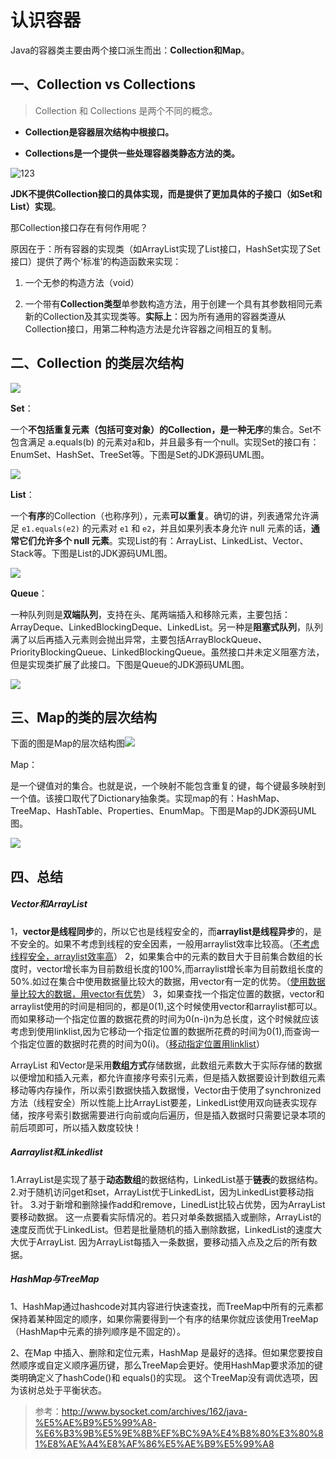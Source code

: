 # 认识容器

Java的容器类主要由两个接口派生而出：**Collection和Map**。

## 一、Collection vs Collections

> Collection 和 Collections 是两个不同的概念。

- **Collection是容器层次结构中根接口。**

- **Collections是一个提供一些处理容器类静态方法的类。**

![123](img/CollectionVsCollections_thumb.jpg)

**JDK不提供Collection接口的具体实现，而是提供了更加具体的子接口（如Set和List）实现**。

那Collection接口存在有何作用呢？

原因在于：所有容器的实现类（如ArrayList实现了List接口，HashSet实现了Set接口）提供了两个‘标准’的构造函数来实现：

1. 一个无参的构造方法（void）

2. 一个带有**Collection类型**单参数构造方法，用于创建一个具有其参数相同元素新的Collection及其实现类等。**实际上**：因为所有通用的容器类遵从Collection接口，用第二种构造方法是允许容器之间相互的复制。

## 二、Collection 的类层次结构

![](img/java-collection-hierarchy.jpg)

**Set**：

​	一个**不包括重复元素（包括可变对象）**的Collection，是一种**无序**的集合。Set不包含满足 a.equals(b) 的元素对a和b，并且最多有一个null。实现Set的接口有：EnumSet、HashSet、TreeSet等。下图是Set的JDK源码UML图。

![](img/Set_thumb.jpg)

**List**：

一个**有序**的Collection（也称序列），元素**可以重复**。确切的讲，列表通常允许满足 `e1.equals(e2)` 的元素对 `e1` 和 `e2`，并且如果列表本身允许 null 元素的话，**通常它们允许多个 null 元素**。实现List的有：ArrayList、LinkedList、Vector、Stack等。下图是List的JDK源码UML图。

![](img/list_thumb.jpg)

**Queue**：

一种队列则是**双端队列**，支持在头、尾两端插入和移除元素，主要包括：ArrayDeque、LinkedBlockingDeque、LinkedList。另一种是**阻塞式队列**，队列满了以后再插入元素则会抛出异常，主要包括ArrayBlockQueue、PriorityBlockingQueue、LinkedBlockingQueue。虽然接口并未定义阻塞方法，但是实现类扩展了此接口。下图是Queue的JDK源码UML图。

![](img/queue.jpg)

## 三、Map的类的层次结构

下面的图是Map的层次结构图![](img/MapClassHierarchy-600x354.jpg)

Map：

是一个键值对的集合。也就是说，一个映射不能包含重复的键，每个键最多映射到一个值。该接口取代了Dictionary抽象类。实现map的有：HashMap、TreeMap、HashTable、Properties、EnumMap。下图是Map的JDK源码UML图。

![](img/map_thumb.jpg)

## 四、总结

##### **Vector和ArrayList**

1，**vector是线程同步**的，所以它也是线程安全的，而**arraylist是线程异步**的，是不安全的。如果不考虑到线程的安全因素，一般用arraylist效率比较高。（<u>不考虑线程安全，arraylist效率高</u>）
2，如果集合中的元素的数目大于目前集合数组的长度时，vector增长率为目前数组长度的100%,而arraylist增长率为目前数组长度的50%.如过在集合中使用数据量比较大的数据，用vector有一定的优势。（<u>使用数据量比较大的数据，用vector有优势</u>）
3，如果查找一个指定位置的数据，vector和arraylist使用的时间是相同的，都是0(1),这个时候使用vector和arraylist都可以。而如果移动一个指定位置的数据花费的时间为0(n-i)n为总长度，这个时候就应该考虑到使用linklist,因为它移动一个指定位置的数据所花费的时间为0(1),而查询一个指定位置的数据时花费的时间为0(i)。（<u>移动指定位置用linklist</u>）

ArrayList 和Vector是采用**数组方式**存储数据，此数组元素数大于实际存储的数据以便增加和插入元素，都允许直接序号索引元素，但是插入数据要设计到数组元素移动等内存操作，所以索引数据快插入数据慢，Vector由于使用了synchronized方法（线程安全）所以性能上比ArrayList要差，LinkedList使用双向链表实现存储，按序号索引数据需要进行向前或向后遍历，但是插入数据时只需要记录本项的前后项即可，所以插入数度较快！



##### A**arraylist和Linkedlist**

1.ArrayList是实现了基于**动态数组**的数据结构，LinkedList基于**链表**的数据结构。
2.对于随机访问get和set，ArrayList优于LinkedList，因为LinkedList要移动指针。
3.对于新增和删除操作add和remove，LinedList比较占优势，因为ArrayList要移动数据。
这一点要看实际情况的。若只对单条数据插入或删除，ArrayList的速度反而优于LinkedList。但若是批量随机的插入删除数据，LinkedList的速度大大优于ArrayList. 因为ArrayList每插入一条数据，要移动插入点及之后的所有数据。



##### **HashMap与TreeMap**

1、HashMap通过hashcode对其内容进行快速查找，而TreeMap中所有的元素都保持着某种固定的顺序，如果你需要得到一个有序的结果你就应该使用TreeMap（HashMap中元素的排列顺序是不固定的）。

2、在Map 中插入、删除和定位元素，HashMap 是最好的选择。但如果您要按自然顺序或自定义顺序遍历键，那么TreeMap会更好。使用HashMap要求添加的键类明确定义了hashCode()和 equals()的实现。 这个TreeMap没有调优选项，因为该树总处于平衡状态。

> 参考：http://www.bysocket.com/archives/162/java-%E5%AE%B9%E5%99%A8-%E6%B3%9B%E5%9E%8B%EF%BC%9A%E4%B8%80%E3%80%81%E8%AE%A4%E8%AF%86%E5%AE%B9%E5%99%A8
